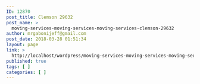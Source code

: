 ```yaml
---
ID: 12870
post_title: Clemson 29632
post_name: >
  moving-services-moving-services-moving-services-clemson-29632
author: mrgabonijeff@gmail.com
post_date: 2018-03-28 01:51:34
layout: page
link: >
  http://localhost/wordpress/moving-services-moving-services-moving-services-clemson-29632/
published: true
tags: [ ]
categories: [ ]
---
```

